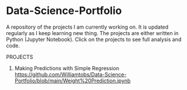 # Data-Science-Portfolio
A repository of the projects I am currently working on. It is updated regularly as I keep learning new thing. The projects are either written in Python (Jupyter Notebook). Click on the projects to see full analysis and code.

PROJECTS
1. Making Predictions with Simple Regression
https://github.com/Williamtobs/Data-Science-Portfolio/blob/main/Weight%20Prediction.ipynb
